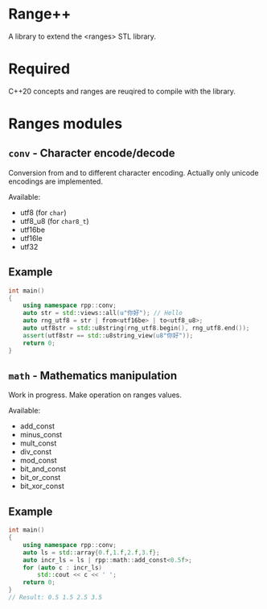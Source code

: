 # Range++

A library to extend the \<ranges\> STL library.

# Required

C++20 concepts and ranges are reuqired to compile with the library.

# Ranges modules

## `conv` - Character encode/decode

Conversion from and to different character encoding. Actually only unicode encodings are implemented.

Available: 
* utf8 (for `char`)
* utf8_u8 (for `char8_t`)
* utf16be
* utf16le
* utf32

## Example

```cpp
int main()
{
    using namespace rpp::conv;
    auto str = std::views::all(u"你好"); // Hello
    auto rng_utf8 = str | from<utf16be> | to<utf8_u8>;
    auto utf8str = std::u8string(rng_utf8.begin(), rng_utf8.end());
    assert(utf8str == std::u8string_view(u8"你好"));
    return 0;
}
```

## `math` - Mathematics manipulation

Work in progress. Make operation on ranges values.

Available: 
* add_const
* minus_const
* mult_const
* div_const
* mod_const
* bit_and_const
* bit_or_const
* bit_xor_const

## Example

```cpp
int main()
{
    using namespace rpp::conv;
    auto ls = std::array{0.f,1.f,2.f,3.f};
    auto incr_ls = ls | rpp::math::add_const<0.5f>;
    for (auto c : incr_ls)
        std::cout << c << ' ';
    return 0;
}
// Result: 0.5 1.5 2.5 3.5
```